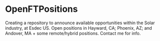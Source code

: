 # OpenFTPositions
Creating a repository to announce available opportunities within the Solar industry, at Esdec US. 
Open positions in Hayward, CA; Phoenix, AZ; and Andover, MA + some remote/hybrid positions.
Contact me for info. 
